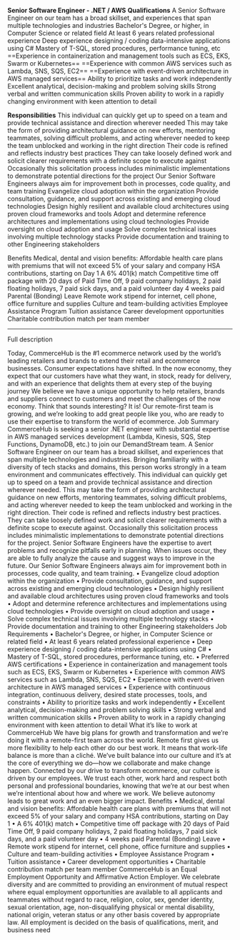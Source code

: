 **Senior Software Engineer - .NET / AWS**
**Qualifications**
A Senior Software Engineer on our team has a broad skillset, and experiences that span multiple technologies and industries
Bachelor's Degree, or higher, in Computer Science or related field
At least 6 years related professional experience
Deep experience designing / coding data-intensive applications using C#
Mastery of T-SQL, stored procedures, performance tuning, etc
==Experience in containerization and management tools such as ECS, EKS, Swarm or Kubernetes==
==Experience with common AWS services such as Lambda, SNS, SQS, EC2==
==Experience with event-driven architecture in AWS managed services==
Ability to prioritize tasks and work independently
Excellent analytical, decision-making and problem solving skills
Strong verbal and written communication skills
Proven ability to work in a rapidly changing environment with keen attention to detail

**Responsibilities**
This individual can quickly get up to speed on a team and provide technical assistance and direction wherever needed
This may take the form of providing architectural guidance on new efforts, mentoring teammates, solving difficult problems, and acting wherever needed to keep the team unblocked and working in the right direction
Their code is refined and reflects industry best practices
They can take loosely defined work and solicit clearer requirements with a definite scope to execute against
Occasionally this solicitation process includes minimalistic implementations to demonstrate potential directions for the project
Our Senior Software Engineers always aim for improvement both in processes, code quality, and team training
Evangelize cloud adoption within the organization
Provide consultation, guidance, and support across existing and emerging cloud technologies
Design highly resilient and available cloud architectures using proven cloud frameworks and tools
Adopt and determine reference architectures and implementations using cloud technologies
Provide oversight on cloud adoption and usage
Solve complex technical issues involving multiple technology stacks
Provide documentation and training to other Engineering stakeholders

Benefits
Medical, dental and vision benefits: Affordable health care plans with premiums that will not exceed 5% of your salary and company HSA contributions, starting on Day 1
A 6% 401(k) match
Competitive time off package with 20 days of Paid Time Off, 9 paid company holidays, 2 paid floating holidays, 7 paid sick days, and a paid volunteer day
4 weeks paid Parental (Bonding) Leave
Remote work stipend for internet, cell phone, office furniture and supplies
Culture and team-building activities
Employee Assistance Program
Tuition assistance
Career development opportunities
Charitable contribution match per team member

--------

Full description

Today, CommerceHub is the #1 ecommerce network used by the world’s leading retailers and brands to extend their retail and ecommerce businesses. Consumer expectations have shifted. In the now economy, they expect that our customers have what they want, in stock, ready for delivery, and with an experience that delights them at every step of the buying journey We believe we have a unique opportunity to help retailers, brands and suppliers connect to customers and meet the challenges of the now economy. Think that sounds interesting? It is! Our remote-first team is growing, and we’re looking to add great people like you, who are ready to use their expertise to transform the world of ecommerce. Job Summary CommerceHub is seeking a senior .NET engineer with substantial expertise in AWS managed services development (Lambda, Kinesis, SQS, Step Functions, DynamoDB, etc.) to join our DemandStream team. A Senior Software Engineer on our team has a broad skillset, and experiences that span multiple technologies and industries. Bringing familiarity with a diversity of tech stacks and domains, this person works strongly in a team environment and communicates effectively. This individual can quickly get up to speed on a team and provide technical assistance and direction wherever needed. This may take the form of providing architectural guidance on new efforts, mentoring teammates, solving difficult problems, and acting wherever needed to keep the team unblocked and working in the right direction. Their code is refined and reflects industry best practices. They can take loosely defined work and solicit clearer requirements with a definite scope to execute against. Occasionally this solicitation process includes minimalistic implementations to demonstrate potential directions for the project. Senior Software Engineers have the expertise to avert problems and recognize pitfalls early in planning. When issues occur, they are able to fully analyze the cause and suggest ways to improve in the future. Our Senior Software Engineers always aim for improvement both in processes, code quality, and team training. • Evangelize cloud adoption within the organization • Provide consultation, guidance, and support across existing and emerging cloud technologies • Design highly resilient and available cloud architectures using proven cloud frameworks and tools • Adopt and determine reference architectures and implementations using cloud technologies • Provide oversight on cloud adoption and usage • Solve complex technical issues involving multiple technology stacks • Provide documentation and training to other Engineering stakeholders Job Requirements • Bachelor's Degree, or higher, in Computer Science or related field • At least 6 years related professional experience • Deep experience designing / coding data-intensive applications using C# • Mastery of T-SQL, stored procedures, performance tuning, etc. • Preferred AWS certifications • Experience in containerization and management tools such as ECS, EKS, Swarm or Kubernetes • Experience with common AWS services such as Lambda, SNS, SQS, EC2 • Experience with event-driven architecture in AWS managed services • Experience with continuous integration, continuous delivery, desired state processes, tools, and constraints • Ability to prioritize tasks and work independently • Excellent analytical, decision-making and problem solving skills • Strong verbal and written communication skills • Proven ability to work in a rapidly changing environment with keen attention to detail What it’s like to work at CommerceHub We have big plans for growth and transformation and we’re doing it with a remote-first team across the world. Remote first gives us more flexibility to help each other do our best work. It means that work-life balance is more than a cliché. We’ve built balance into our culture and it’s at the core of everything we do—how we collaborate and make change happen. Connected by our drive to transform ecommerce, our culture is driven by our employees. We trust each other, work hard and respect both personal and professional boundaries, knowing that we’re at our best when we’re intentional about how and where we work. We believe autonomy leads to great work and an even bigger impact. Benefits • Medical, dental and vision benefits: Affordable health care plans with premiums that will not exceed 5% of your salary and company HSA contributions, starting on Day 1 • A 6% 401(k) match • Competitive time off package with 20 days of Paid Time Off, 9 paid company holidays, 2 paid floating holidays, 7 paid sick days, and a paid volunteer day • 4 weeks paid Parental (Bonding) Leave • Remote work stipend for internet, cell phone, office furniture and supplies • Culture and team-building activities • Employee Assistance Program • Tuition assistance • Career development opportunities • Charitable contribution match per team member CommerceHub is an Equal Employment Opportunity and Affirmative Action Employer. We celebrate diversity and are committed to providing an environment of mutual respect where equal employment opportunities are available to all applicants and teammates without regard to race, religion, color, sex, gender identity, sexual orientation, age, non-disqualifying physical or mental disability, national origin, veteran status or any other basis covered by appropriate law. All employment is decided on the basis of qualifications, merit, and business need